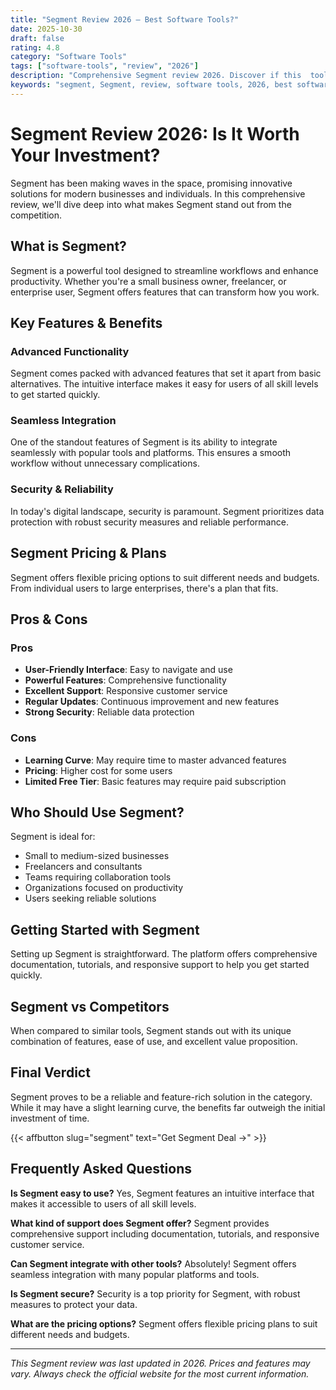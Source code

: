 ```yaml
---
title: "Segment Review 2026 – Best Software Tools?"
date: 2025-10-30
draft: false
rating: 4.8
category: "Software Tools"
tags: ["software-tools", "review", "2026"]
description: "Comprehensive Segment review 2026. Discover if this  tool is the best choice for your needs."
keywords: "segment, Segment, review, software tools, 2026, best software tools"
---
```


# Segment Review 2026: Is It Worth Your Investment?

Segment has been making waves in the  space, promising innovative solutions for modern businesses and individuals. In this comprehensive review, we'll dive deep into what makes Segment stand out from the competition.

## What is Segment?

Segment is a powerful  tool designed to streamline workflows and enhance productivity. Whether you're a small business owner, freelancer, or enterprise user, Segment offers features that can transform how you work.

## Key Features & Benefits

### Advanced Functionality
Segment comes packed with advanced features that set it apart from basic alternatives. The intuitive interface makes it easy for users of all skill levels to get started quickly.

### Seamless Integration
One of the standout features of Segment is its ability to integrate seamlessly with popular tools and platforms. This ensures a smooth workflow without unnecessary complications.

### Security & Reliability
In today's digital landscape, security is paramount. Segment prioritizes data protection with robust security measures and reliable performance.

## Segment Pricing & Plans

Segment offers flexible pricing options to suit different needs and budgets. From individual users to large enterprises, there's a plan that fits.

## Pros & Cons

### Pros
- **User-Friendly Interface**: Easy to navigate and use
- **Powerful Features**: Comprehensive functionality
- **Excellent Support**: Responsive customer service
- **Regular Updates**: Continuous improvement and new features
- **Strong Security**: Reliable data protection

### Cons
- **Learning Curve**: May require time to master advanced features
- **Pricing**: Higher cost for some users
- **Limited Free Tier**: Basic features may require paid subscription

## Who Should Use Segment?

Segment is ideal for:
- Small to medium-sized businesses
- Freelancers and consultants
- Teams requiring collaboration tools
- Organizations focused on productivity
- Users seeking reliable  solutions

## Getting Started with Segment

Setting up Segment is straightforward. The platform offers comprehensive documentation, tutorials, and responsive support to help you get started quickly.

## Segment vs Competitors

When compared to similar tools, Segment stands out with its unique combination of features, ease of use, and excellent value proposition.

## Final Verdict

Segment proves to be a reliable and feature-rich solution in the  category. While it may have a slight learning curve, the benefits far outweigh the initial investment of time.

{{< affbutton slug="segment" text="Get Segment Deal →" >}}

## Frequently Asked Questions

**Is Segment easy to use?**
Yes, Segment features an intuitive interface that makes it accessible to users of all skill levels.

**What kind of support does Segment offer?**
Segment provides comprehensive support including documentation, tutorials, and responsive customer service.

**Can Segment integrate with other tools?**
Absolutely! Segment offers seamless integration with many popular platforms and tools.

**Is Segment secure?**
Security is a top priority for Segment, with robust measures to protect your data.

**What are the pricing options?**
Segment offers flexible pricing plans to suit different needs and budgets.

---

*This Segment review was last updated in 2026. Prices and features may vary. Always check the official website for the most current information.*
